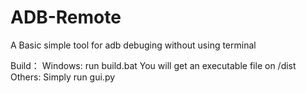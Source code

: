 # ADB-Remote
A Basic simple tool for adb debuging without using terminal

Build：
  Windows:
    run build.bat
    You will get an executable file on /dist
  Others:
    Simply run gui.py
  
